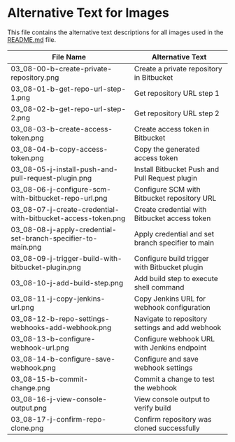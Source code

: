 # Alternative Text for Images

This file contains the alternative text descriptions for all images used in the [README.md](../README.md) file.

| File Name | Alternative Text |
|-----------|-----------------|
| 03_08-00-b-create-private-repository.png | Create a private repository in Bitbucket |
| 03_08-01-b-get-repo-url-step-1.png | Get repository URL step 1 |
| 03_08-02-b-get-repo-url-step-2.png | Get repository URL step 2 |
| 03_08-03-b-create-access-token.png | Create access token in Bitbucket |
| 03_08-04-b-copy-access-token.png | Copy the generated access token |
| 03_08-05-j-install-push-and-pull-request-plugin.png | Install Bitbucket Push and Pull Request plugin |
| 03_08-06-j-configure-scm-with-bitbucket-repo-url.png | Configure SCM with Bitbucket repository URL |
| 03_08-07-j-create-credential-with-bitbucket-access-token.png | Create credential with Bitbucket access token |
| 03_08-08-j-apply-credential-set-branch-specifier-to-main.png | Apply credential and set branch specifier to main |
| 03_08-09-j-trigger-build-with-bitbucket-plugin.png | Configure build trigger with Bitbucket plugin |
| 03_08-10-j-add-build-step.png | Add build step to execute shell command |
| 03_08-11-j-copy-jenkins-url.png | Copy Jenkins URL for webhook configuration |
| 03_08-12-b-repo-settings-webhooks-add-webhook.png | Navigate to repository settings and add webhook |
| 03_08-13-b-configure-webhook-url.png | Configure webhook URL with Jenkins endpoint |
| 03_08-14-b-configure-save-webhook.png | Configure and save webhook settings |
| 03_08-15-b-commit-change.png | Commit a change to test the webhook |
| 03_08-16-j-view-console-output.png | View console output to verify build |
| 03_08-17-j-confirm-repo-clone.png | Confirm repository was cloned successfully |

